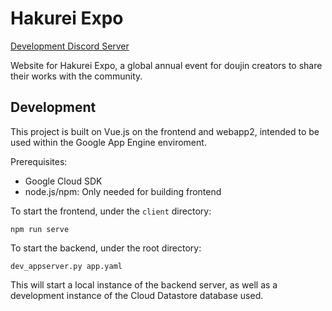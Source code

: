 # Hakurei Expo

[Development Discord Server](https://discord.gg/7drdA3j)

Website for Hakurei Expo, a global annual event for doujin creators to share
their works with the community.

## Development

This project is built on Vue.js on the frontend and webapp2, intended to be used
within the Google App Engine enviroment.

Prerequisites:

 * Google Cloud SDK
 * node.js/npm: Only needed for building frontend

To start the frontend, under the `client` directory:

```
npm run serve
```

To start the backend, under the root directory:

```
dev_appserver.py app.yaml
```

This will start a local instance of the backend server, as well as a development
instance of the Cloud Datastore database used.
